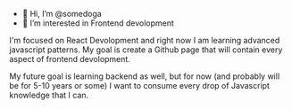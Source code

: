 - 👋 Hi, I’m @somedoga
- 👀 I’m interested in Frontend devolopment

I'm focused on React Devolopment and right now I am learning advanced javascript patterns.
My goal is create a Github page that will contain every aspect of frontend devolopment.

My future goal is learning backend as well, but for now (and probably will be for 5-10 years or some) I want to consume every drop of Javascript knowledge that I can.
